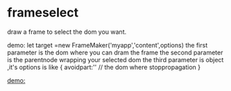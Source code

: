 # frameselect

draw a frame to select the dom you want.

demo: let target =new FrameMaker('myapp','content',options)
the first parameter is the dom where you can dram the frame
the second parameter is the parentnode wrapping your selected dom
the third parameter is object ,it's options is like {
  avoidpart:'' // the dom where stoppropagation
}

[demo:](https://www.cnblogs.com/sxdcgaq8080/p/9045624.html)
